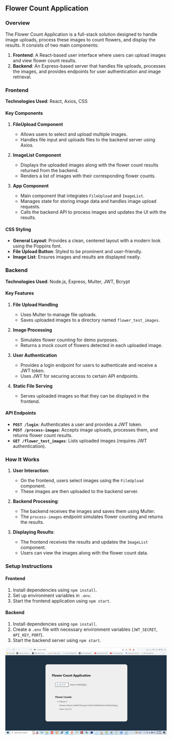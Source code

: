 
## Flower Count Application

### Overview

The Flower Count Application is a full-stack solution designed to handle image uploads, process these images to count flowers, and display the results. It consists of two main components:

1. **Frontend**: A React-based user interface where users can upload images and view flower count results.
2. **Backend**: An Express-based server that handles file uploads, processes the images, and provides endpoints for user authentication and image retrieval.

### Frontend

**Technologies Used**: React, Axios, CSS

#### Key Components

1. **FileUpload Component**
   - Allows users to select and upload multiple images.
   - Handles file input and uploads files to the backend server using Axios.

2. **ImageList Component**
   - Displays the uploaded images along with the flower count results returned from the backend.
   - Renders a list of images with their corresponding flower counts.

3. **App Component**
   - Main component that integrates `FileUpload` and `ImageList`.
   - Manages state for storing image data and handles image upload requests.
   - Calls the backend API to process images and updates the UI with the results.

#### CSS Styling

- **General Layout**: Provides a clean, centered layout with a modern look using the Poppins font.
- **File Upload Button**: Styled to be prominent and user-friendly.
- **Image List**: Ensures images and results are displayed neatly.

### Backend

**Technologies Used**: Node.js, Express, Multer, JWT, Bcrypt

#### Key Features

1. **File Upload Handling**
   - Uses Multer to manage file uploads.
   - Saves uploaded images to a directory named `flower_test_images`.

2. **Image Processing**
   - Simulates flower counting for demo purposes. 
   - Returns a mock count of flowers detected in each uploaded image.

3. **User Authentication**
   - Provides a login endpoint for users to authenticate and receive a JWT token.
   - Uses JWT for securing access to certain API endpoints.

4. **Static File Serving**
   - Serves uploaded images so that they can be displayed in the frontend.

#### API Endpoints

- **`POST /login`**: Authenticates a user and provides a JWT token.
- **`POST /process-images`**: Accepts image uploads, processes them, and returns flower count results.
- **`GET /flower_test_images`**: Lists uploaded images (requires JWT authentication).

### How It Works

1. **User Interaction**:
   - On the frontend, users select images using the `FileUpload` component.
   - These images are then uploaded to the backend server.

2. **Backend Processing**:
   - The backend receives the images and saves them using Multer.
   - The `process-images` endpoint simulates flower counting and returns the results.

3. **Displaying Results**:
   - The frontend receives the results and updates the `ImageList` component.
   - Users can view the images along with the flower count data.

### Setup Instructions

#### Frontend

1. Install dependencies using `npm install`.
2. Set up environment variables in `.env`.
3. Start the frontend application using `npm start`.

#### Backend

1. Install dependencies using `npm install`.
2. Create a `.env` file with necessary environment variables (`JWT_SECRET`, `API_KEY`, `PORT`).
3. Start the backend server using `npm start`.

![Alt text](https://github.com/jimmyurl/Flower-Count-Application/blob/main/flower%20counter.JPG)
